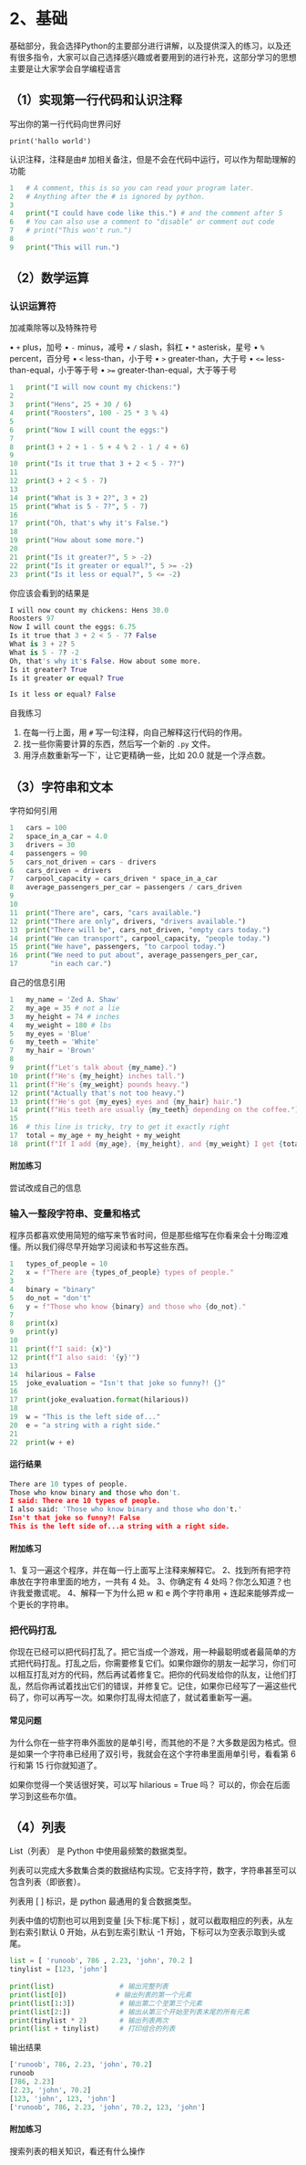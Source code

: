 ﻿# 2、基础
基础部分，我会选择Python的主要部分进行讲解，以及提供深入的练习，以及还有很多指令，大家可以自己选择感兴趣或者要用到的进行补充，这部分学习的思想主要是让大家学会自学编程语言

## （1）实现第一行代码和认识注释
写出你的第一行代码向世界问好

`print('hallo world')`

认识注释，注释是由# 加相关备注，但是不会在代码中运行，可以作为帮助理解的功能

```python
1   # A comment, this is so you can read your program later.
2   # Anything after the # is ignored by python. 
3
4   print("I could have code like this.") # and the comment after 5
6   # You can also use a comment to "disable" or comment out code
7   # print("This won't run.") 
8
9   print("This will run.")
```



## （2）数学运算

### 认识运算符

加减乘除等以及特殊符号

• `+` plus，加号
• `-` minus，减号
• `/` slash，斜杠
• `*` asterisk，星号
• `%` percent，百分号
• `<` less-than，小于号
• `>` greater-than，大于号
• `<=` less-than-equal，小于等于号
• `>=` greater-than-equal，大于等于号



```python
1   print("I will now count my chickens:")
2
3   print("Hens", 25 + 30 / 6)
4   print("Roosters", 100 - 25 * 3 % 4)
5
6   print("Now I will count the eggs:")
7
8   print(3 + 2 + 1 - 5 + 4 % 2 - 1 / 4 + 6)
9
10  print("Is it true that 3 + 2 < 5 - 7?")
11
12  print(3 + 2 < 5 - 7)
13
14  print("What is 3 + 2?", 3 + 2)
15  print("What is 5 - 7?", 5 - 7)
16
17  print("Oh, that's why it's False.")
18
19  print("How about some more.")
20
21  print("Is it greater?", 5 > -2)
22  print("Is it greater or equal?", 5 >= -2)
23  print("Is it less or equal?", 5 <= -2)
```

你应该会看到的结果是

```python
I will now count my chickens: Hens 30.0
Roosters 97
Now I will count the eggs: 6.75
Is it true that 3 + 2 < 5 - 7? False
What is 3 + 2? 5
What is 5 - 7? -2
Oh, that's why it's False. How about some more.
Is it greater? True
Is it greater or equal? True

Is it less or equal? False
```

自我练习

1. 在每一行上面，用 `#` 写一句注释，向自己解释这行代码的作用。
3. 找一些你需要计算的东西，然后写一个新的 `.py` 文件。
4. 用浮点数重新写一下`，让它更精确一些，比如 20.0 就是一个浮点数。

## （3）字符串和文本

字符如何引用

```python
1   cars = 100
2   space_in_a_car = 4.0
3   drivers = 30
4   passengers = 90
5   cars_not_driven = cars - drivers
6   cars_driven = drivers
7   carpool_capacity = cars_driven * space_in_a_car
8   average_passengers_per_car = passengers / cars_driven     
9
10
11  print("There are", cars, "cars available.")
12  print("There are only", drivers, "drivers available.")
13  print("There will be", cars_not_driven, "empty cars today.")
14  print("We can transport", carpool_capacity, "people today.")
15  print("We have", passengers, "to carpool today.")
16  print("We need to put about", average_passengers_per_car,
17        "in each car.")
```

自己的信息引用

```python
1   my_name = 'Zed A. Shaw'
2   my_age = 35 # not a lie
3   my_height = 74 # inches
4   my_weight = 180 # lbs
5   my_eyes = 'Blue'
6   my_teeth = 'White'
7   my_hair = 'Brown'
8
9   print(f"Let's talk about {my_name}.")
10  print(f"He's {my_height} inches tall.")
11  print(f"He's {my_weight} pounds heavy.")
12  print("Actually that's not too heavy.")
13  print(f"He's got {my_eyes} eyes and {my_hair} hair.")
14  print(f"His teeth are usually {my_teeth} depending on the coffee.")
15
16  # this line is tricky, try to get it exactly right
17  total = my_age + my_height + my_weight
18  print(f"If I add {my_age}, {my_height}, and {my_weight} I get {total}.")
```

#### 附加练习
尝试改成自己的信息

### 输入一整段字符串、变量和格式
程序员都喜欢使用简短的缩写来节省时间，但是那些缩写在你看来会十分晦涩难懂。所以我们得尽早开始学习阅读和书写这些东西。
```python
1   types_of_people = 10
2   x = f"There are {types_of_people} types of people."
3
4   binary = "binary"
5   do_not = "don't"
6   y = f"Those who know {binary} and those who {do_not}."
7
8   print(x)
9   print(y)
10
11  print(f"I said: {x}")
12  print(f"I also said: '{y}'")
13
14  hilarious = False
15  joke_evaluation = "Isn't that joke so funny?! {}"
16
17  print(joke_evaluation.format(hilarious))
18
19  w = "This is the left side of..."
20  e = "a string with a right side."
21
22  print(w + e)
```
#### 运行结果

```python
There are 10 types of people.
Those who know binary and those who don't.
I said: There are 10 types of people.
I also said: 'Those who know binary and those who don't.'
Isn't that joke so funny?! False
This is the left side of...a string with a right side.
```
#### 附加练习
1、复习一遍这个程序，并在每一行上面写上注释来解释它。
2、找到所有把字符串放在字符串里面的地方，一共有 4 处。
3、你确定有 4 处吗？你怎么知道？也许我爱撒谎呢。
4、解释一下为什么把 w 和 e 两个字符串用 + 连起来能够弄成一个更长的字符串。
### 把代码打乱
你现在已经可以把代码打乱了。把它当成一个游戏，用一种最聪明或者最简单的方式把代码打乱。打乱之后，你需要修复它们。如果你跟你的朋友一起学习，你们可以相互打乱对方的代码，然后再试着修复它。把你的代码发给你的队友，让他们打乱，然后你再试着找出它们的错误，并修复它。记住，如果你已经写了一遍这些代码了，你可以再写一次。如果你打乱得太彻底了，就试着重新写一遍。

#### 常见问题
为什么你在一些字符串外面放的是单引号，而其他的不是？大多数是因为格式。但是如果一个字符串已经用了双引号，我就会在这个字符串里面用单引号，看看第 6 行和第 15 行你就知道了。

如果你觉得一个笑话很好笑，可以写 hilarious = True 吗？ 可以的，你会在后面学习到这些布尔值。



## （4）列表
List（列表） 是 Python 中使用最频繁的数据类型。

列表可以完成大多数集合类的数据结构实现。它支持字符，数字，字符串甚至可以包含列表（即嵌套）。

列表用 [ ] 标识，是 python 最通用的复合数据类型。

列表中值的切割也可以用到变量 [头下标:尾下标] ，就可以截取相应的列表，从左到右索引默认 0 开始，从右到左索引默认 -1 开始，下标可以为空表示取到头或尾。
```python
list = [ 'runoob', 786 , 2.23, 'john', 70.2 ]
tinylist = [123, 'john']
 
print(list)                # 输出完整列表
print(list[0])            # 输出列表的第一个元素
print(list[1:3])           # 输出第二个至第三个元素 
print(list[2:])            # 输出从第三个开始至列表末尾的所有元素
print(tinylist * 2)        # 输出列表两次
print(list + tinylist)     # 打印组合的列表
```
输出结果

```python
['runoob', 786, 2.23, 'john', 70.2]
runoob
[786, 2.23]
[2.23, 'john', 70.2]
[123, 'john', 123, 'john']
['runoob', 786, 2.23, 'john', 70.2, 123, 'john']
```

#### 附加练习
搜索列表的相关知识，看还有什么操作






